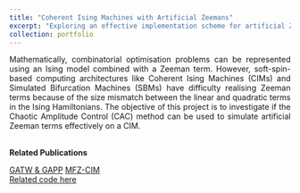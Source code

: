 ```yaml
---
title: "Coherent Ising Machines with Artificial Zeemans"
excerpt: "Exploring an effective implementation scheme for artificial Zeeman terms in an Ising Hamiltonian for CIM simulations"
collection: portfolio
---
```


<div style="text-align: justify"> Mathematically, combinatorial optimisation problems can be represented using an Ising model combined with a Zeeman term. However, soft-spin-based computing architectures like Coherent Ising Machines (CIMs) and Simulated Bifurcation Machines (SBMs) have difficulty realising Zeeman terms because of the size mismatch between the linear and quadratic terms in the Ising Hamiltonians. The objective of this project is to investigate if the Chaotic Amplitude Control (CAC) method can be used to simulate artificial Zeeman terms effectively on a CIM. </div> <br>

**Related Publications** <br>

[GATW & GAPP](https://doi.org/10.1038/s42005-022-00927-x)
[MFZ-CIM](https://doi.org/10.1063/5.0176248) <br>
[Related code here](/404.html)
<!-- <img src="/images/gac.webp" alt="gac" style="height: 500px; width:300px;"/><br/>
<img src="/images/mfz_Figure_1.png" alt="mfz" style="height: 500px; width:300px;"/> -->

